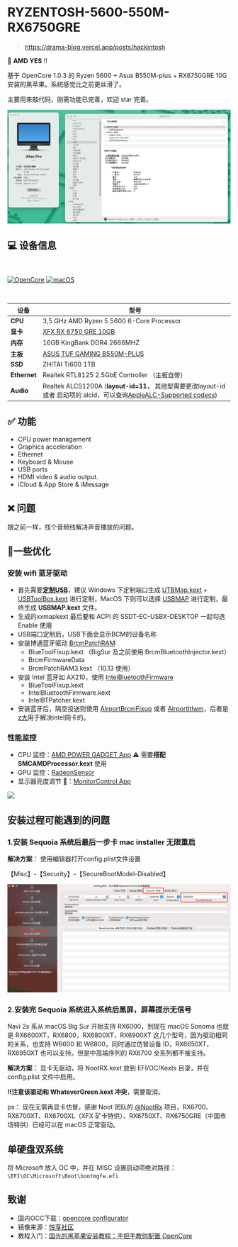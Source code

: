 # RYZENTOSH-5600-550M-RX6750GRE

> https://drama-blog.vercel.app/posts/hackintosh

👏 **AMD YES** ‼️

基于 OpenCore 1.0.3 的 Ryzen 5600 + Asus B550M-plus + RX6750GRE 10G 安装的黑苹果。系统感觉比之前更丝滑了。

主要用来敲代码，刚需功能已完善，欢迎 star 完善。

![](./static/info_6750gre.jpg)

## 💻 设备信息

<br>

[![OpenCore](https://img.shields.io/badge/OpenCore-1.0.3-lightblue.svg)](https://github.com/acidanthera/OpenCorePkg) [![macOS](https://img.shields.io/badge/macOS-15.1.1-F09337.svg)](https://www.apple.com/macos/ventura)

</br>

| **设备**     | **型号**                                                                                                                                                                              |
| ------------ | ------------------------------------------------------------------------------------------------------------------------------------------------------------------------------------- |
| **CPU**      | 3,5 GHz AMD Ryzen 5 5600 6-Core Processor                                                                                                                                             |
| **显卡**     | [XFX RX 6750 GRE 10GB](http://www.xfx.com.cn/graphic_cards/rx-6750gre-10gb-%E9%9B%AA%E7%8B%BC/)                                                                                                                                                         |
| **内存**     | 16GB KingBank DDR4 2666MHZ                                                                                                                                                            |
| **主板**     | [ASUS TUF GAMING B550M-PLUS](https://www.asus.com.cn/motherboards-components/motherboards/tuf-gaming/tuf-gaming-b550m-plus/)                                                          |
| **SSD**      | ZHITAI Ti600 1TB                                                                                                                                                                      |  |
| **Ethernet** | Realtek RTL8125 2.5GbE Controller （主板自带）                                                                                                                                        |
| **Audio**    | Realtek ALCS1200A (**layout-id=11**， 其他型需要更改layout-id或者 启动项的 alcid，可以查询[AppleALC-Supported codecs](https://github.com/acidanthera/applealc/wiki/supported-codecs)) |

## ✅ 功能

-  CPU power management
-  Graphics acceleration
-  Ethernet
-  Keyboard & Mouse
-  USB ports
-  HDMI video & audio output.
-  iCloud & App Store & iMessage

## ❌ 问题

跟之前一样，找个音频线解决声音播放的问题。

## 🎉一些优化

### 安装 wifi 蓝牙驱动
- 首先需要[**定制USB**](https://apple.sqlsec.com/6-%E5%AE%9E%E7%94%A8%E5%A7%BF%E5%8A%BF/6-1.html)，建议 Windows 下定制端口生成 [UTBMap.kext](https://github.com/USBToolBox/tool) + [USBToolBox.kext](https://github.com/USBToolBox/kext) 进行定制，MacOS 下则可以选择 [USBMAP](https://github.com/corpnewt/USBMap) 进行定制，最终生成 **USBMAP.kext** 文件。
- 生成的xxmapkext 最后要和 ACPI 的 SSDT-EC-USBX-DESKTOP 一起勾选 Enable 使用
- USB端口定制后，USB下面会显示BCM的设备名称
- 安装博通蓝牙驱动 [BrcmPatchRAM](https://github.com/acidanthera/BrcmPatchRAM):
  - BlueToolFixup.kext （BigSur 及之前使用 BrcmBluetoothInjector.kext）
  - BrcmFirmwareData
  - BrcmPatchRAM3.kext （10.13 使用）
- 安装 Intel 蓝牙如 AX210，使用 [IntelBluetoothFirmware](https://github.com/OpenIntelWireless/IntelBluetoothFirmware)
  - BlueToolFixup.kext
  - IntelBluetoothFirmware.kext
  - IntelBTPatcher.kext
-  安装蓝牙后，隔空投送则使用 [AirportBrcmFixup](https://github.com/acidanthera/AirportBrcmFixup) 或者 [AirportItlwm](https://github.com/OpenIntelWireless/itlwm)，后者是[z大](https://github.com/zxystd)用于解决intel网卡的。

### 性能监控

- CPU 监控：[AMD POWER GADGET App](https://github.com/trulyspinach/SMCAMDProcessor) ⚠️ 需要**搭配 SMCAMDProcessor.kext** 使用
- GPU 监控：[RadeonSensor](https://github.com/aluveitie/RadeonSensor)
- 显示器亮度调节 🔅：[MonitorControl App](https://github.com/MonitorControl/MonitorControl)

![](./static/amd-power-gadget.png)

## 安装过程可能遇到的问题

### 1.安装 Sequoia 系统后最后一步卡 mac installer 无限重启

**解决方案**： 使用编辑器打开config.plist文件设置

【Misc】-【Security】-【SecureBootModel-Disabled】

![](./static/loopboot.png)

### 2.安装完 Sequoia 系统进入系统后黑屏，屏幕提示无信号

Navi 2x 系从 macOS Big Sur 开始支持 RX6000，到现在 macOS Sonoma 也就是 RX6600XT，RX6800，RX6800XT，RX6900XT 这几个型号，因为驱动相同的关系，也支持 W6600 和 W6800，同时通过仿冒设备 ID，RX6650XT，RX6950XT 也可以支持。但是中高端序列的 RX6700 全系列都不被支持。

**解决方案**： 显卡无驱动，将 NootRX.kext 放到 EFI/OC/Kexts 目录，并在 config.plist 文件中启用。

**‼️注意该驱动和 WhateverGreen.kext 冲突**，需要取消。

ps： 现在无需再显卡仿冒，感谢 Noot 团队的 [@NootRx](https://github.com/ChefKissInc/NootRX) 项目，RX6700、RX6700XT、RX6700XL（XFX 矿卡特供）、RX6750XT、RX6750GRE（中国市场特供）已经可以在 macOS 正常驱动。


## 单硬盘双系统

将 Microsoft 放入 OC 中，并在 MISC 设置启动项绝对路径：`\EFI\OC\Microsoft\Boot\bootmgfw.efi`


## 致谢

- 国内OCC下载：[opencore configurator](https://macoshome.com/hackintosh/htools/2100.html)
- 镜像来源：[悦享社区](https://yuexiang.fun/2425.html)
- 教程入门：[国光的黑苹果安装教程：手把手教你配置 OpenCore](https://github.com/sqlsec/Hackintosh/tree/main)
